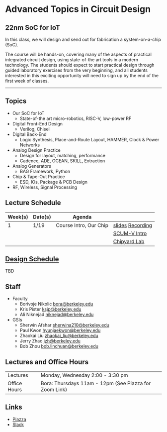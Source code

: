 # Advanced Topics in Circuit Design
## 22nm SoC for IoT

In this class, we will design and send out for fabrication a
system-on-a-chip (SoC).

<!-- TODO: Blurb on what the chip is -->
<!-- The chip will contain a RISC-V microprocessor, a radio -->
<!-- transceiver, and a baseband signal processor, and will be designed in -->
<!-- a 28nm CMOS process (And we really mean it!) -->

The course will be hands-on, covering many of the aspects of practical
integrated circuit design, using state-of-the art tools in a modern
technology. The students should expect to start practical design
through guided laboratory exercises from the very beginning, and all
students interested in this exciting opportunity will need to sign up
by the end of the first week of classes.

---

## Topics

* Our SoC for IoT
    * State-of-the art micro-robotics, RISC-V, low-power RF
* Digital Front-End Design
    * Verilog, Chisel
* Digital Back-End
    * Logic Synthesis, Place-and-Route Layout, HAMMER, Clock & Power Networks
* Analog Design Practice
    * Design for layout, matching, performance
    * Cadence, ADE, OCEAN, SKILL, Extraction
* Analog Generators
    * BAG Framework, Python
* Chip & Tape-Out Practice
    * ESD, IOs, Package & PCB Design
* RF, Wireless, Signal Processing


## Lecture Schedule

| Week(s) | Date(s)     | Agenda                                      |                |
| ------- | ----------- | ------------------------------------------- | -------------- |
| 1       | 1/19        | Course Intro, Our Chip                      |[slides](https://docs.google.com/presentation/d/1O6NQxIgmDE3Ufo8fASbfssEy0wwD0lQ2/edit?usp=sharing&ouid=114241049124280929588&rtpof=true&sd=true) [Recording](https://drive.google.com/file/d/1W4mxO4KyndbOJxWArM4YXtXkEMy6Uxjw/view) |
|        |         |                       |[SCUM-V Intro](https://docs.google.com/presentation/d/11S1dx3a6r4vA29wQQcYUO5wl2g7PSl9p/edit?usp=sharing&ouid=114241049124280929588&rtpof=true&sd=true)  |
|        |         |                       |[Chipyard Lab](./chipyardlab)  |

<!-- |         | 1/21        | BWRC Orientation                    | [Slides](https://drive.google.com/file/d/1QIy9ShYp3JyN0DxwnQvG-xXvsr9WZu07/view?usp=sharing) | -->
<!-- | 2       | 1/26-1/28   | Team Formation <br> ChipYard Intro  | [Slides](https://drive.google.com/file/d/1HnRFrYKzJU2kpmtHaocyfN1TqhUVv2Te/view?usp=sharing) | -->
<!-- | 3       | 2/2         | RF Systems Overview                         |               | -->
<!-- | 3-4     | 2/4-2/11    | Hierarchical Design Flow            | [Notes](./notes) | -->
<!-- | 5-7     | 2/16-3/4    | Analog & RF Layout                          |               | -->
<!-- | 8       | 3/9         | Design Updates                              |               | -->
<!-- |         | 3/11        | Guest Lecture: Testing & Bring-Up   | [Slides](./assets/ee290_bringup_guest_lecture.pdf) | -->
<!-- | 9       | 3/16-3/18   | Industry Design Review              | [Slides](./assets/review-mid.pdf) | -->
<!-- | 10      | 3/23-3/25   | *Spring Break*                              |               | -->
<!-- | 11      | 3/30        | Design Updates                              |               | -->
<!-- |         | 4/1         | Guest Lecture: Package & PCB Design | [Slides](https://drive.google.com/file/d/1LKhzhb_q6fVETYbvka6vH6LdFAwouZzB/view?usp=sharing) | -->
<!-- | 12      | 4/6         | Guest Lecture: Mixed-Signal Verification    |               | -->
<!-- | 12-16   | 4/8-5/6     | Design Updates                              |               | -->
<!-- |         | 5/17        | Industry Design Review              | [Slides](./assets/review-final.pdf) | -->


## [Design Schedule](./milestones)

TBD

<!-- | Week(s)     | Date (Thurs) | Design Calendar                          | Academic Calendar | -->
<!-- | ----------- | ----------- | ----------------------------------------- | -------------- | -->
<!-- | 1           | 1/21        | Intro To Our Chip                         |                | -->
<!-- | 2           | 1/28        | Initial Presentations                     |                | -->
<!-- | 3           | 2/4         |                                           |                | -->
<!-- | 4           | 2/11        |                                           |                | -->
<!-- | 5           | 2/18        |                                           |                | -->
<!-- | 6           | 2/25        | Prelim Interfaces, Specs, and Floor-Plans |                | -->
<!-- | 7           | 3/4         |                                           |                | -->
<!-- | 8           | 3/11        | Prelim Schematics & RTL <br/> Trial Integration, Interface Lock |                | -->
<!-- | 9           | 3/18        | Industry-Partners Design Review           |                | -->
<!-- | 10          | 3/25        | -                                         | *Spring Break* | -->
<!-- | 11          | 4/1         | Mock Tape-Out                             |                | -->
<!-- | 12          | 4/8         | RTL & Schematic Freeze                    |                | -->
<!-- | 13          | 4/15        |                                           |                | -->
<!-- | 14          | 4/21        | Final Sub-Block Layout                    |                | -->
<!-- | 15          | 4/28        | Full-Chip LVS & DRC Clean Layout          |                | -->
<!-- | 16          | 5/5         | Foundry Feedback <br/>Final Layout        | *Reading Week* | -->
<!-- | 16          | 5/12        |                                           | *Exam Week*    | -->
<!-- | ...         |             |                                           |                | -->
<!-- |             | 7/29        | Wafers Ship Back to Berkeley              |                | -->


## Staff

* Faculty
    * Borivoje Nikolic [bora@berkeley.edu](bora@berkeley.edu)
    * Kris Pister [ksjp@berkeley.edu](ksjp@berkeley.edu)
    * Ali Niknejad [niknejad@berkeley.edu](niknejad@berkeley.edu)
* GSIs
    * Sherwin Afshar [sherwina210@berkeley.edu](sherwina210@berkeley.edu)
    * Paul Kwon [hyunjaekwon@berkeley.edu](hyunjaekwon@berkeley.edu)
	* Zhaokai Liu [zhaokai\_liu@berkeley.edu](zhaokai_liu@berkeley.edu)
    * Jerry Zhao [jzh@berkeley.edu](jzh@berkeley.edu)
    * Bob Zhou [bob.linchuan@berkeley.edu](bob.linchuan@berkeley.edu)


## Lectures and Office Hours


|               |                                                                |
| ------------- | -------------------------------------------------------------- |
| Lectures      | Monday, Wednesday	2:00 - 3:30 pm	                         |
| Office Hours  | Bora: Thursdays 11am - 12pm (See Piazza for Zoom Link)         |



## Links

* [Piazza](https://piazza.com/class/kyer4edhzkd5wy?cid=10)
* [Slack](tapeout.slack.com)
<!--  * [BWRC Repos](https://bwrcrepo.eecs.berkeley.edu/ee290c_ee194_intech22) -->

<!-- * [*Tapeout class: Taking students from schematic to silicon in one semester*](https://ieeexplore-ieee-org.libproxy.berkeley.edu/stamp/stamp.jsp?tp=&arnumber=8351506) David C. Burnett; Brian Kilberg; Rachel Zoll; Osama Khan; Kristofer S. J. Pister, 2018 IEEE International Symposium on Circuits and Systems (ISCAS) -->
<!-- * ChipYard [Repository](https://github.com/ucb-bar/chipyard) and [Documentation](https://chipyard.readthedocs.io/en/latest/) -->
<!-- * Chisel [Bootcamp](https://github.com/freechipsproject/chisel-bootcamp) -->
<!-- * [Course Archives](https://inst.eecs.berkeley.edu/~ee290c/archives.html) -->
<!-- * [Piazza Forum](https://piazza.com/class/kiqf7tz0bsp1oj) -->
<!-- q* [bCourses Site](https://bcourses.berkeley.edu/courses/1500979) -->
<!-- * [GradeScope](https://www.gradescope.com/courses/214436) -->
